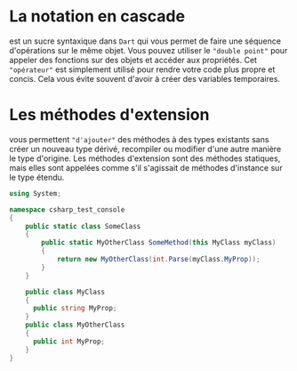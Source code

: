 # La notation en cascade 
est un sucre syntaxique dans `Dart` qui vous permet de faire une séquence d'opérations sur le même objet. Vous pouvez utiliser le `"double point"` pour appeler des fonctions sur des objets et accéder aux propriétés. Cet `"opérateur"` est simplement utilisé pour rendre votre code plus propre et concis. Cela vous évite souvent d'avoir à créer des variables temporaires. 

# Les méthodes d'extension 
vous permettent `"d'ajouter"` des méthodes à des types existants sans créer un nouveau type dérivé, recompiler ou modifier d'une autre manière le type d'origine. Les méthodes d'extension sont des méthodes statiques, mais elles sont appelées comme s'il s'agissait de méthodes d'instance sur le type étendu.  

```cs
using System;

namespace csharp_test_console
{
    public static class SomeClass
    {
        public static MyOtherClass SomeMethod(this MyClass myClass)
        {
            return new MyOtherClass(int.Parse(myClass.MyProp));
        }
    }

    public class MyClass
    {
      public string MyProp;
    }
    public class MyOtherClass
    {
      public int MyProp;
    }
}
```
